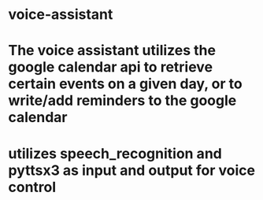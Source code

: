 # voice-assistant
# The voice assistant utilizes the google calendar api to retrieve certain events on a given day, or to write/add reminders to the google calendar
# utilizes speech_recognition and pyttsx3 as input and output for voice control
